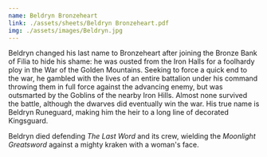 ```yaml
---
name: Beldryn Bronzeheart
link: ./assets/sheets/Beldryn Bronzeheart.pdf
img: ./assets/images/Beldryn.jpg
--- 
```

Beldryn changed his last name to Bronzeheart after joining the Bronze Bank of Filia to hide his shame: he was ousted from the Iron Halls for a foolhardy ploy in the War of the Golden Mountains. Seeking to force a quick end to the war, he gambled with the lives of an entire battalion under his command throwing them in full force against the advancing enemy, but was outsmarted by the Goblins of the nearby Iron Hills. Almost none survived the battle, although the dwarves did eventually win the war. His true name is Beldryn Runeguard, making him the heir to a long line of decorated Kingsguard.

Beldryn died defending *The Last Word* and its crew, wielding the *Moonlight Greatsword* against a mighty kraken with a woman's face. 
